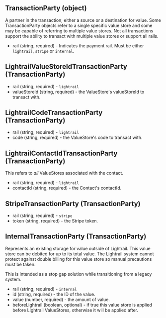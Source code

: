 ## TransactionParty (object)
A partner in the transaction; either a source or a destination for value.  Some TransactionParty objects refer to a single specific value store and some may be capable of referring to multiple value stores.  Not all transactions support the ability to transact with multiple value stores or support all rails.
+ rail (string, required) - Indicates the payment rail. Must be either `lightrail`, `stripe` or `internal`.

## LightrailValueStoreIdTransactionParty (TransactionParty)
+ rail (string, required) - `lightrail`
+ valueStoreId (string, required) - the ValueStore's valueStoreId to transact with.

## LightrailCodeTransactionParty (TransactionParty)
+ rail (string, required) - `lightrail`
+ code (string, required) - the ValueStore's code to transact with.

## LightrailContactIdTransactionParty (TransactionParty)
This refers to *all* ValueStores associated with the contact.
+ rail (string, required) - `lightrail`
+ contactId (string, required) - the Contact's contactId.

## StripeTransactionParty (TransactionParty)
+ rail (string, required) - `stripe`
+ token (string, required) - the Stripe token.

## InternalTransactionParty (TransactionParty)
Represents an existing storage for value outside of Lightrail.  This value store can be debited for up to its total value.  The Lightrail system cannot protect against double billing for this value store so manual precautions must be taken.

This is intended as a stop gap solution while transitioning from a legacy system.

+ rail (string, required) - `internal`
+ id (string, required) - the ID of the value.
+ value (number, required) - the amount of value.
+ beforeLightrail (boolean, optional) - if true this value store is applied before Lightrail ValueStores, otherwise it will be applied after.
